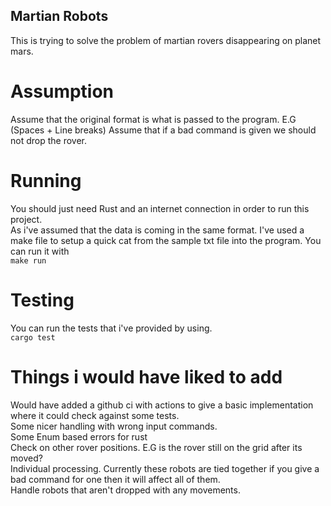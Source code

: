 ## Martian Robots
This is trying to solve the problem of martian rovers disappearing on planet mars.

# Assumption
Assume that the original format is what is passed to the program. E.G (Spaces + Line breaks)
Assume that if a bad command is given we should not drop the rover.

# Running
You should just need Rust and an internet connection in order to run this project.
<br>
As i've assumed that the data is coming in the same format. I've used a make file to setup a quick cat from the sample txt file into the program.
You can run it with
<br>
`make run`

# Testing
You can run the tests that i've provided by using.
<br>
`cargo test`


# Things i would have liked to add
Would have added a github ci with actions to give a basic implementation where it could check against some tests.
<br>
Some nicer handling with wrong input commands.
<br>
Some Enum based errors for rust
<br>
Check on other rover positions. E.G is the rover still on the grid after its moved?
<br>
Individual processing. Currently these robots are tied together if you give a bad command for one then it will affect all of them.
<br>
Handle robots that aren't dropped with any movements.
